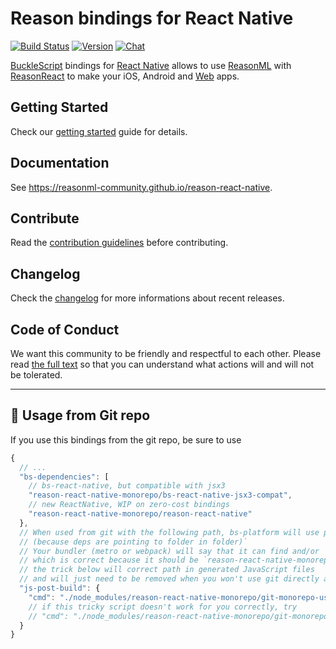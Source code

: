# Reason bindings for React Native

[![Build Status](https://img.shields.io/circleci/project/github/reasonml-community/reason-react-native/master.svg)](https://circleci.com/gh/reasonml-community/reason-react-native)
[![Version](https://img.shields.io/npm/v/reason-react-native.svg)](https://www.npmjs.com/package/reason-react-native)
[![Chat](https://img.shields.io/discord/496273792503513089.svg?logo=discord&colorb=blue)](https://reasonml-community.github.io/reason-react-native/discord/)

[BuckleScript](https://bucklescript.github.io) bindings for
[React Native](https://github.com/facebook/react-native) allows to use
[ReasonML](https://reasonml.github.io) with
[ReasonReact](https://reasonml.github.io/reason-react/) to make your iOS,
Android and [Web](https://github.com/necolas/react-native-web) apps.

## Getting Started

Check our
[getting started](https://reasonml-community.github.io/reason-react-native/en/docs/)
guide for details.

## Documentation

See https://reasonml-community.github.io/reason-react-native.

## Contribute

Read the [contribution guidelines](./CONTRIBUTING.md) before contributing.

## Changelog

Check the [changelog](./CHANGELOG.md) for more informations about recent
releases.

## Code of Conduct

We want this community to be friendly and respectful to each other. Please read
[the full text](https://github.com/reasonml-community/reason-react-native/blob/master/CODE_OF_CONDUCT.md)
so that you can understand what actions will and will not be tolerated.

---

## 🚨 Usage from Git repo

If you use this bindings from the git repo, be sure to use

```js
{
  // ...
  "bs-dependencies": [
    // bs-react-native, but compatible with jsx3
    "reason-react-native-monorepo/bs-react-native-jsx3-compat",
    // new ReactNative, WIP on zero-cost bindings
    "reason-react-native-monorepo/reason-react-native"
  },
  // When used from git with the following path, bs-platform will use path that won't be working
  // (because deps are pointing to folder in folder)`
  // Your bundler (metro or webpack) will say that it can find and/or `reason-react-native/whatever`
  // which is correct because it should be `reason-react-native-monorepo/reason-react-native/whatever`
  // the trick below will correct path in generated JavaScript files
  // and will just need to be removed when you won't use git directly anymore
  "js-post-build": {
    "cmd": "./node_modules/reason-react-native-monorepo/git-monorepo-usage-trick"
    // if this tricky script doesn't work for you correctly, try
    // "cmd": "./node_modules/reason-react-native-monorepo/git-monorepo-usage-trick-node"
  }
}
```
